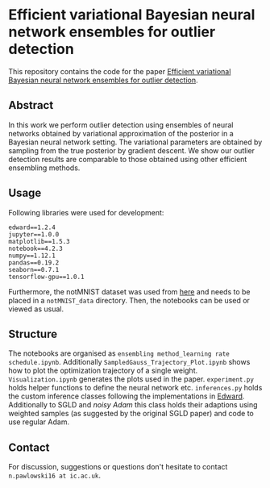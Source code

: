 # Efficient variational Bayesian neural network ensembles for outlier detection
This repository contains the code for the paper [Efficient variational Bayesian neural network ensembles for outlier detection](https://arxiv.org/abs/1703.06749).

## Abstract
In this work we perform outlier detection using ensembles of neural networks obtained by variational approximation of the posterior in a Bayesian neural network setting. The variational parameters are obtained by sampling from the true posterior by gradient descent. We show our outlier detection results are comparable to those obtained using other efficient ensembling methods.

## Usage
Following libraries were used for development:
```
edward==1.2.4
jupyter==1.0.0
matplotlib==1.5.3
notebook==4.2.3
numpy==1.12.1
pandas==0.19.2
seaborn==0.7.1
tensorflow-gpu==1.0.1
```
Furthermore, the notMNIST dataset was used from [here](https://github.com/davidflanagan/notMNIST-to-MNIST) and needs to be placed in a `notMNIST_data` directory. Then, the notebooks can be used or viewed as usual. 

## Structure
The notebooks are organised as `ensembling method_learning rate schedule.ipynb`. Additionally `SampledGauss_Trajectory_Plot.ipynb` shows how to plot the optimization trajectory of a single weight. `Visualization.ipynb` generates the plots used in the paper. `experiment.py` holds helper functions to define the neural network etc. `inferences.py` holds the custom inference classes following the implementations in [Edward](http://edwardlib.org). Additionally to SGLD and *noisy Adam* this class holds their adaptions using weighted samples (as suggested by the original SGLD paper) and code to use regular Adam.

## Contact
For discussion, suggestions or questions don't hesitate to contact `n.pawlowski16 at ic.ac.uk`.
